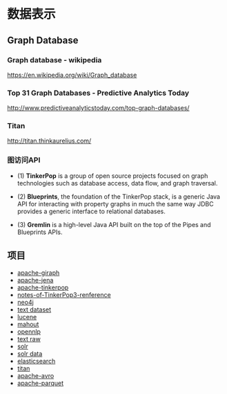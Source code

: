 # 数据表示

## Graph Database

### Graph database - wikipedia
https://en.wikipedia.org/wiki/Graph_database

### Top 31 Graph Databases - Predictive Analytics Today
http://www.predictiveanalyticstoday.com/top-graph-databases/

### Titan
http://titan.thinkaurelius.com/

### 图访问API

+ (1) **TinkerPop** is a group of open source projects focused on graph technologies such
as database access, data flow, and graph traversal.

+ (2) **Blueprints**, the foundation of the TinkerPop stack, is a generic Java API for
interacting with property graphs in much the same way JDBC provides a generic interface
to relational databases.

+ (3) **Gremlin** is a high-level Java API built on the top of the Pipes and Blueprints APIs.


## 项目

+ [apache-giraph](apache-giraph/README.md)
+ [apache-jena](apache-jena/README.md)
+ [apache-tinkerpop](apache-tinkerpop/README.md)
+ [notes-of-TinkerPop3-renference](apache-tinkerpop/notes-of-TinkerPop3-renference.md)
+ [neo4j](neo4j/README.md)
+ [text dataset](text/datasets.md)
+ [lucene](text/lucene.md)
+ [mahout](text/mahout.md)
+ [opennlp](text/opennlp.md)
+ [text raw](text/raw.md)
+ [solr](text/solr.md)
+ [solr data](text/solr-data.md)
+ [elasticsearch](text/elasticsearch.md)
+ [titan](titan/README.md)
+ [apache-avro](apache-avro/README.md)
+ [apache-parquet](apache-parquet/README.md)

